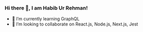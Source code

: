 ### Hi there 👋, I am Habib Ur Rehman!
- 🌱 I’m currently learning GraphQL
- 👯 I’m looking to collaborate on React.js, Node.js, Next.js, Jest
<!--
**Hbrehman/hbrehman** is a ✨ _special_ ✨ repository because its `README.md` (this file) appears on your GitHub profile.

Here are some ideas to get you started:

- 🔭 I’m currently working on ...
- 🌱 I’m currently learning ...
- 👯 I’m looking to collaborate on ...
- 🤔 I’m looking for help with ...
- 💬 Ask me about ...
- 📫 How to reach me: ...
- 😄 Pronouns: ...
- ⚡ Fun fact: ...
-->
